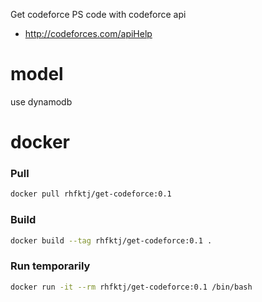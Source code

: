 Get codeforce PS code with codeforce api
- http://codeforces.com/apiHelp

# model
use dynamodb

# docker
### Pull
```bash
docker pull rhfktj/get-codeforce:0.1
```
### Build
```bash
docker build --tag rhfktj/get-codeforce:0.1 .
```
### Run temporarily
```bash
docker run -it --rm rhfktj/get-codeforce:0.1 /bin/bash
```